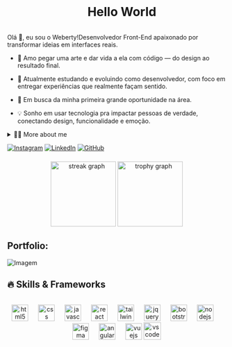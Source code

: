 <!--título-->
<div id="user-content-toc">
  <ul align="center">
    <summary><h1 style="display: inline-block">Hello World</h1></summary>
</div>

<!-- Presentation -->
<p>
Olá 👋, eu sou o Weberty!Desenvolvedor Front-End apaixonado por transformar ideias em interfaces reais.

- 🎨 Amo pegar uma arte e dar vida a ela com código — do design ao resultado final.

- 🚀 Atualmente estudando e evoluindo como desenvolvedor, com foco em entregar experiências que realmente façam sentido.

- 💼 Em busca da minha primeira grande oportunidade na área.

- 💡 Sonho em usar tecnologia pra impactar pessoas de verdade, conectando design, funcionalidade e emoção.
</p>

<!-- Dropdown -->
<details>
  <summary>👨‍💻 More about me</summary>

  💬 Tenho 21 anos, moro no Brasil e sou desenvolvedor Front-End apaixonado por transformar ideias em experiências reais.
Trabalho com tecnologias como HTML, CSS, JavaScript, jQuery, Bootstrap, Tailwind CSS, React, Firebase, Node.js e MongoDB, Next.js, PHP, Saas, Angular, Vue — sempre buscando criar interfaces funcionais, bonitas e acessíveis.

 💡 Acredito que design não é só estética — é experiência.
Gosto de transformar uma arte estática em algo funcional, fluido e envolvente. Programar, pra mim, é traduzir ideias em impacto.
</details>

<!-- Links -->
[![Instagram](https://img.shields.io/badge/Instagram-E4405F?style=for-the-badge&logo=instagram&logoColor=white)](https://www.instagram.com/weberty.slvx/)
[![LinkedIn](https://img.shields.io/badge/LinkedIn-0077B5?style=for-the-badge&logo=linkedin&logoColor=white)](https://www.linkedin.com/in/weberty-marcilio-88a598244)
[![GitHub](https://img.shields.io/badge/GitHub-000?style=for-the-badge&logo=github&logoColor=white)](https://github.com/Wbyh7z)

<!-- GithubStats -->
###

<div align="center">
  <img src="https://streak-stats.demolab.com?user=maurodesouza&locale=en&mode=daily&theme=dracula&hide_border=false&border_radius=5&order=3" height="150" alt="streak graph"  />
  <img src="https://github-profile-trophy.vercel.app?username=maurodesouza&theme=dracula&column=-1&row=1&margin-w=8&margin-h=8&no-bg=false&no-frame=false&order=4" height="150" alt="trophy graph"  />
</div>



<!-- Portfolio -->
## Portfolio:
<!--- []()
- []()
- []()
- []()
- []()  -->

<!-- GIF -->
<p align="left">
  <img align="center" src="https://i.gifer.com/3otv.gif" alt="Imagem">
</p>

## 🔥 Skills & Frameworks
<!-- Skills: Programming Languages -->
 <br clear="both">

<div align="center">
  <img src="https://cdn.jsdelivr.net/gh/devicons/devicon/icons/html5/html5-original.svg" height="38" alt="html5 logo"  />
  <img width="15" />
  <img src="https://cdn.jsdelivr.net/gh/devicons/devicon/icons/css3/css3-original.svg" height="38" alt="css logo"  />
  <img width="15" />
  <img src="https://cdn.jsdelivr.net/gh/devicons/devicon/icons/javascript/javascript-original.svg" height="38" alt="javascript logo"  />
  <img width="15" />
  <img src="https://cdn.jsdelivr.net/gh/devicons/devicon/icons/react/react-original.svg" height="38" alt="react logo"  />
  <img width="15" />
  <img src="https://cdn.jsdelivr.net/gh/devicons/devicon/icons/tailwindcss/tailwindcss-original-wordmark.svg" height="38" alt="tailwindcss logo"  />
  <img width="15" />
  <img src="https://cdn.jsdelivr.net/gh/devicons/devicon/icons/jquery/jquery-original.svg" height="38" alt="jquery logo"  />
  <img width="15" />
  <img src="https://cdn.jsdelivr.net/gh/devicons/devicon/icons/bootstrap/bootstrap-original.svg" height="38" alt="bootstrap logo"  />
  <img width="15" />
  <img src="https://cdn.jsdelivr.net/gh/devicons/devicon/icons/nodejs/nodejs-original.svg" height="38" alt="nodejs logo"  />
  <img width="15" />
  <img src="https://cdn.jsdelivr.net/gh/devicons/devicon/icons/figma/figma-original.svg" height="38" alt="figma logo"  />
  <img width="15" />
  <img src="https://cdn.jsdelivr.net/gh/devicons/devicon/icons/angularjs/angularjs-original.svg" height="38" alt="angularjs logo"  />
  <img width="15" />
  <img src="https://cdn.jsdelivr.net/gh/devicons/devicon/icons/vuejs/vuejs-original.svg" height="38" alt="vuejs logo"  />
   <img src="https://cdn.jsdelivr.net/gh/devicons/devicon/icons/vscode/vscode-original.svg" height="40" alt="vscode logo"  />
</div>



  

  
 

